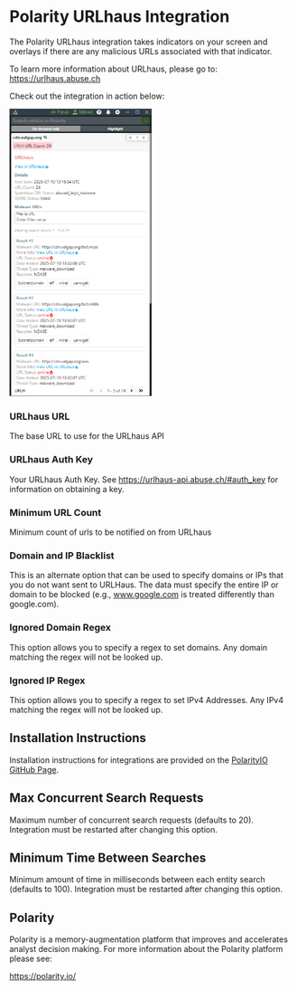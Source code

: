 # Polarity URLhaus Integration

The Polarity URLhaus integration takes indicators on your screen and overlays if there are any malicious URLs associated with that indicator.

To learn more information about URLhaus, please go to: https://urlhaus.abuse.ch

Check out the integration in action below:

<img src="./images/overlay.png" width="50%">

### URLhaus URL
The base URL to use for the URLhaus API

### URLhaus Auth Key
Your URLhaus Auth Key. See https://urlhaus-api.abuse.ch/#auth_key for information on obtaining a key.

### Minimum URL Count
Minimum count of urls to be notified on from URLhaus

### Domain and IP Blacklist

This is an alternate option that can be used to specify domains or IPs that you do not want sent to URLHaus.  The data must specify the entire IP or domain to be blocked (e.g., www.google.com is treated differently than google.com).

### Ignored Domain Regex

This option allows you to specify a regex to set domains.  Any domain matching the regex will not be looked up.

### Ignored IP Regex

This option allows you to specify a regex to set IPv4 Addresses.  Any IPv4 matching the regex will not be looked up.

## Installation Instructions

Installation instructions for integrations are provided on the [PolarityIO GitHub Page](https://polarityio.github.io/).

## Max Concurrent Search Requests

Maximum number of concurrent search requests (defaults to 20). Integration must be restarted after changing this option.
## Minimum Time Between Searches

Minimum amount of time in milliseconds between each entity search (defaults to 100). Integration must be restarted after changing this option.

## Polarity

Polarity is a memory-augmentation platform that improves and accelerates analyst decision making.  For more information about the Polarity platform please see:

https://polarity.io/
